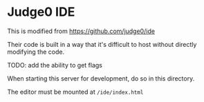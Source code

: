 # Judge0 IDE

This is modified from https://github.com/judge0/ide

Their code is built in a way that it's difficult to host without directly modifying the code.

TODO: add the ability to get flags

When starting this server for development, do so in this directory.

The editor must be mounted at `/ide/index.html`
